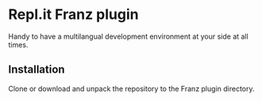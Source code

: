 # Repl.it Franz plugin
Handy to have a multilangual development environment at your side at all times.

## Installation
Clone or download and unpack the repository to the Franz plugin directory.